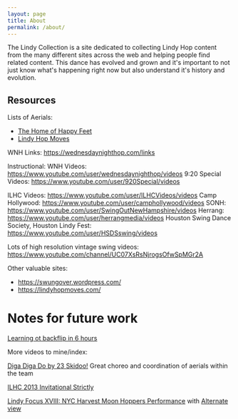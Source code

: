 ```yaml
---
layout: page
title: About
permalink: /about/
---
```


The Lindy Collection is a site dedicated to collecting Lindy Hop content from the many different sites across the web and helping people find related content.
This dance has evolved and grown and it's important to not just know what's happening right now but also understand it's history and evolution.

## Resources

Lists of Aerials:

- [The Home of Happy Feet](https://thehomeofhappyfeet.com/swing-aerial-safety-running-a-swing-team-part-10/)
- [Lindy Hop Moves](http://lindyhopmoves.com/more-lindy-hop/aerials/)

WNH Links: https://wednesdaynighthop.com/links

Instructional:
WNH Videos: https://www.youtube.com/user/wednesdaynighthop/videos
9:20 Special Videos: https://www.youtube.com/user/920Special/videos

ILHC Videos: https://www.youtube.com/user/ILHCVideos/videos
Camp Hollywood: https://www.youtube.com/user/camphollywood/videos
SONH: https://www.youtube.com/user/SwingOutNewHampshire/videos
Herrang: https://www.youtube.com/user/herrangmedia/videos
Houston Swing Dance Society, Houston Lindy Fest: https://www.youtube.com/user/HSDSswing/videos

Lots of high resolution vintage swing videos: https://www.youtube.com/channel/UC07XsRsNjrogsOfwSpMGr2A



Other valuable sites:

- https://swungover.wordpress.com/
- https://lindyhopmoves.com/


# Notes for future work

[Learning ot backflip in 6 hours](https://youtu.be/VzhEiJUEQYc)



More videos to mine/index:

[Diga Diga Do by 23 Skidoo!](https://www.youtube.com/watch?v=iGf5dvPgAd4&feature=youtu.be)
Great choreo and coordination of aerials within the team


[ILHC 2013 Invitational Strictly](https://www.youtube.com/watch?v=v9xxeWRxSbA)


[Lindy Focus XVIII: NYC Harvest Moon Hoppers Performance](https://www.youtube.com/watch?v=Ka-xeeZVcjE) with [Alternate view](https://www.youtube.com/watch?v=P4Za0pUZKOA)
